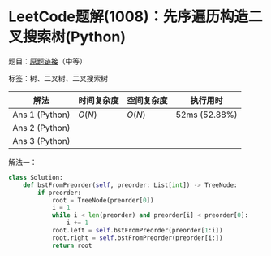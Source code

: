 # LeetCode题解(1008)：先序遍历构造二叉搜索树(Python)

题目：[原题链接](https://leetcode-cn.com/problems/construct-binary-search-tree-from-preorder-traversal/)（中等）

标签：树、二叉树、二叉搜索树

| 解法           | 时间复杂度 | 空间复杂度 | 执行用时      |
| -------------- | ---------- | ---------- | ------------- |
| Ans 1 (Python) | $O(N)$     | $O(N)$     | 52ms (52.88%) |
| Ans 2 (Python) |            |            |               |
| Ans 3 (Python) |            |            |               |

解法一：

```python
class Solution:
    def bstFromPreorder(self, preorder: List[int]) -> TreeNode:
        if preorder:
            root = TreeNode(preorder[0])
            i = 1
            while i < len(preorder) and preorder[i] < preorder[0]:
                i += 1
            root.left = self.bstFromPreorder(preorder[1:i])
            root.right = self.bstFromPreorder(preorder[i:])
            return root
```